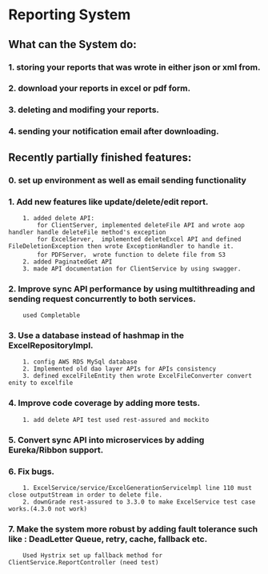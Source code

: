 # Reporting System

## What can the System do:
### 1. storing your reports that was wrote in either json or xml from.
### 2. download your reports in excel or pdf form.
### 3. deleting and modifing your reports.
### 4. sending your notification email after downloading.

## Recently partially finished features:
### 0. set up environment as well as email sending functionality
### 1. Add new features like update/delete/edit report.
		1. added delete API:
			for ClientServer, implemented deleteFile API and wrote aop handler handle deleteFile method's exception
			for ExcelServer,  implemented deleteExcel API and defined FileDeletionException then wrote ExceptionHandler to handle it.
			for PDFServer， wrote function to delete file from S3
		2. added PaginatedGet API 
		3. made API documentation for ClientService by using swagger.
			
### 2. Improve sync API performance by using multithreading and sending request concurrently to both services.
		used Completable 

### 3. Use a database instead of hashmap in the ExcelRepositoryImpl. 
		1. config AWS RDS MySql database 
		2. Implemented old dao layer APIs for APIs consistency
		3. defined excelFileEntity then wrote ExcelFileConverter convert enity to excelfile

### 4. Improve code coverage by adding more tests.
		1. add delete API test used rest-assured and mockito
		
### 5. Convert sync API into microservices by adding Eureka/Ribbon support.

### 6. Fix bugs.
		1. ExcelService/service/ExcelGenerationServicelmpl line 110 must close outputStream in order to delete file.
		2. downGrade rest-assured to 3.3.0 to make ExcelService test case works.(4.3.0 not work)
### 7. Make the system more robust by adding fault tolerance such like : DeadLetter Queue, retry, cache, fallback etc.
		Used Hystrix set up fallback method for ClientService.ReportController (need test)



